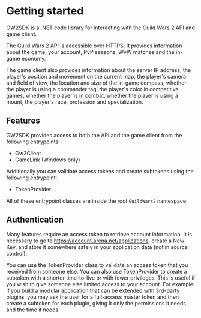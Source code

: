 # Getting started

GW2SDK is a .NET code library for interacting with the Guild Wars 2 API and game client.

The Guild Wars 2 API is accessible over HTTPS. It provides information about the game, your account, PvP seasons, WvW matches and the in-game economy.

The game client also provides information about the server IP address, the player's position and movement on the current map, the player's camera and field of view, the location and size of the in-game compass, whether the player is using a commander tag, the player's color in competitive games, whether the player is in combat, whether the player is using a mount, the player's race, profession and specialization.

## Features

GW2SDK provides access to both the API and the game client from the following entrypoints:

- Gw2Client
- GameLink (Windows only)

Additionally you can validate access tokens and create subtokens using the following entrypoint:

- TokenProvider

All of these entrypoint classes are inside the root `GuildWars2` namespace.

## Authentication

Many features require an access token to retrieve account information. It is necessary to go to <https://account.arena.net/applications>, create a New Key, and store it somewhere safely in your application data (not in source control).

You can use the TokenProvider class to validate an access token that you received from someone else. You can also use TokenProvider to create a subtoken with a shorter time-to-live or with fewer privileges. This is useful if you wish to give someone else limited access to your account. For example: if you build a modular application that can be extended with 3rd-party plugins, you may ask the user for a full-access master token and then create a subtoken for each plugin, giving it only the permissions it needs and the time it needs.
